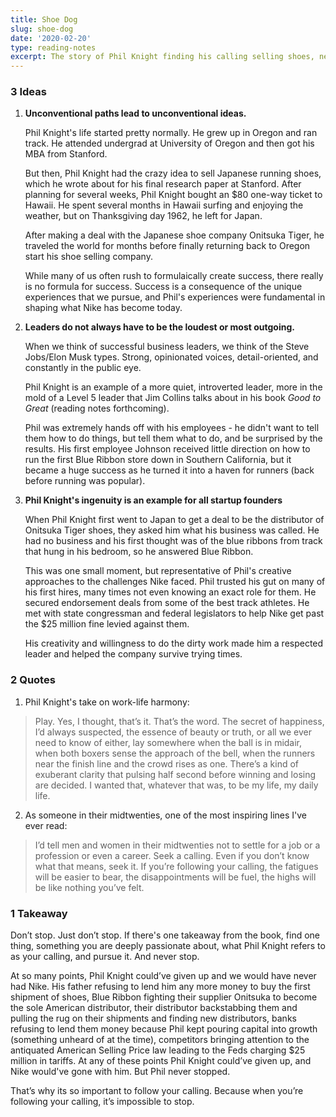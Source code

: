 ```yaml
---
title: Shoe Dog
slug: shoe-dog
date: '2020-02-20'
type: reading-notes
excerpt: The story of Phil Knight finding his calling selling shoes, never stopping in the face of countless moments of adversity, and building one of the greatest companies ever in Nike.
---
```

### 3 Ideas

1. **Unconventional paths lead to unconventional ideas.**

    Phil Knight's life started pretty normally. He grew up in Oregon and ran track. He attended undergrad at University of Oregon and then got his MBA from Stanford.

    But then, Phil Knight had the crazy idea to sell Japanese running shoes, which he wrote about for his final research paper at Stanford. After planning for several weeks, Phil Knight bought an $80 one-way ticket to Hawaii. He spent several months in Hawaii surfing and enjoying the weather, but on Thanksgiving day 1962, he left for Japan.

    After making a deal with the Japanese shoe company Onitsuka Tiger, he traveled the world for months before finally returning back to Oregon start his shoe selling company.

    While many of us often rush to formulaically create success, there really is no formula for success. Success is a consequence of the unique experiences that we pursue, and Phil's experiences were fundamental in shaping what Nike has become today.

2. **Leaders do not always have to be the loudest or most outgoing.**

    When we think of successful business leaders, we think of the Steve Jobs/Elon Musk types. Strong, opinionated voices, detail-oriented, and constantly in the public eye.

    Phil Knight is an example of a more quiet, introverted leader, more in the mold of a Level 5 leader that Jim Collins talks about in his book *Good to Great* (reading notes forthcoming).

    Phil was extremely hands off with his employees - he didn't want to tell them how to do things, but tell them what to do, and be surprised by the results. His first employee Johnson received little direction on how to run the first Blue Ribbon store down in Southern California, but it became a huge success as he turned it into a haven for runners (back before running was popular).

3. **Phil Knight's ingenuity is an example for all startup founders**

    When Phil Knight first went to Japan to get a deal to be the distributor of Onitsuka Tiger shoes, they asked him what his business was called. He had no business and his first thought was of the blue ribbons from track that hung in his bedroom, so he answered Blue Ribbon.

    This was one small moment, but representative of Phil's creative approaches to the challenges Nike faced. Phil trusted his gut on many of his first hires, many times not even knowing an exact role for them. He secured endorsement deals from some of the best track athletes. He met with state congressman and federal legislators to help Nike get past the $25 million fine levied against them.

    His creativity and willingness to do the dirty work made him a respected leader and helped the company survive trying times.

### 2 Quotes

1. Phil Knight's take on work-life harmony:
> Play. Yes, I thought, that’s it. That’s the word. The secret of happiness, I’d always suspected, the essence of beauty or truth, or all we ever need to know of either, lay somewhere when the ball is in midair, when both boxers sense the approach of the bell, when the runners near the finish line and the crowd rises as one. There’s a kind of exuberant clarity that pulsing half second before winning and losing are decided. I wanted that, whatever that was, to be my life, my daily life.

2. As someone in their midtwenties, one of the most inspiring lines I've ever read:
> I’d tell men and women in their midtwenties not to settle for a job or a profession or even a career. Seek a calling. Even if you don’t know what that means, seek it. If you’re following your calling, the fatigues will be easier to bear, the disappointments will be fuel, the highs will be like nothing you’ve felt.

### 1 Takeaway

Don’t stop. Just don’t stop. If there's one takeaway from the book, find one thing, something you are deeply passionate about, what Phil Knight refers to as your calling, and pursue it. And never stop.

At so many points, Phil Knight could’ve given up and we would have never had Nike. His father refusing to lend him any more money to buy the first shipment of shoes, Blue Ribbon fighting their supplier Onitsuka to become the sole American distributor, their distributor backstabbing them and pulling the rug on their shipments and finding new distributors, banks refusing to lend them money because Phil kept pouring capital into growth (something unheard of at the time), competitors bringing attention to the antiquated American Selling Price law leading to the Feds charging $25 million in tariffs. At any of these points Phil Knight could’ve given up, and Nike would've gone with him. But Phil never stopped.

That’s why its so important to follow your calling. Because when you’re following your calling, it’s impossible to stop.


